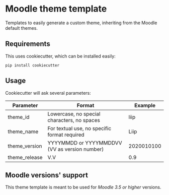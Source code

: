 # Moodle theme template

Templates to easily generate a custom theme, inheriting from the Moodle default themes.

## Requirements
This uses cookiecutter, which can be installed easily:

    pip install cookiecutter

## Usage

Cookiecutter will ask several parameters:

Parameter     | Format                                        | Example
------------- | --------------------------------------------- | ----------
theme_id      | Lowercase, no special characters, no spaces   | liip
theme_name    | For textual use, no specific format required  | Liip
theme_version | YYYYMMDD or YYYYMMDDVV (VV as version number) | 2020010100
theme_release | V.V                                           | 0.9

## Moodle versions' support

This theme template is meant to be used for *Moodle 3.5 or higher* versions.
